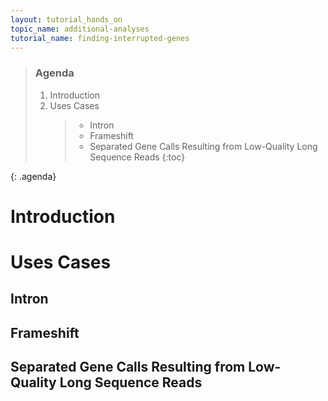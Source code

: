 ```yaml
---
layout: tutorial_hands_on
topic_name: additional-analyses
tutorial_name: finding-interrupted-genes
---
```


> ### Agenda
>
> 1. Introduction
> 2. Uses Cases
>    > * Intron
>    > * Frameshift
>    > * Separated Gene Calls Resulting from Low-Quality Long Sequence Reads
> {:toc}
>
{: .agenda}

# Introduction


# Uses Cases

## Intron

## Frameshift

## Separated Gene Calls Resulting from Low-Quality Long Sequence Reads